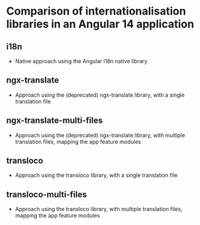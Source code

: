 # Comparison of internationalisation libraries in an Angular 14 application


## i18n

* Native approach using the Angular i18n native library

## ngx-translate

* Approach using the (deprecated) ngx-translate library, with a single translation file

## ngx-translate-multi-files

* Approach using the (deprecated) ngx-translate library, with multiple translation files, mapping the app feature modules

## transloco

* Approach using the transloco library, with a single translation file

## transloco-multi-files

* Approach using the transloco library, with multiple translation files, mapping the app feature modules

